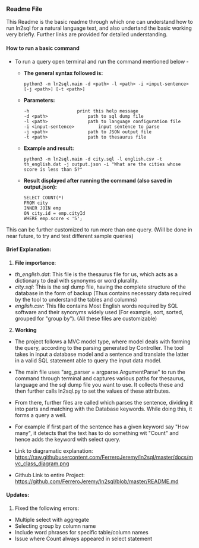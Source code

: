 ### Readme File
This Readme is the basic readme through which one can understand how to run ln2sql for a natural language text, and also undertand the basic working very briefly. Further links are provided for detailed understanding.

#### How to run a basic command 
* To run a query open terminal and run the command mentioned below -
  * **The general syntax followed is:**  
         
        python3 -m ln2sql.main -d <path> -l <path> -i <input-sentence> [-j <path>] [-t <path>]
  * **Parameters:**

        -h					print this help message
        -d <path>				path to sql dump file
        -l <path>				path to language configuration file
        -i <input-sentence>			input sentence to parse
        -j <path>				path to JSON output file
        -t <path>				path to thesaurus file
  *  **Example and result:**  
               
         python3 -m ln2sql.main -d city.sql -l english.csv -t th_english.dat -j output.json -i "What are the cities whose score is less than 5?"

  * **Result displayed after running the command (also saved in output.json):**  

		SELECT COUNT(*)
		FROM city
		INNER JOIN emp
		ON city.id = emp.cityId
		WHERE emp.score < '5';

This can be further customized to run more than one query. (Will be done in near future, to try and test different sample queries)

#### Brief Explanation:

1. **File importance**:
* *th_english.dat*: This file is the thesaurus file for us, which acts as a dictionary to deal with synonyms or word plurality. 
* *city.sql*: This is the sql dump file, having the complete structure of the database in the form of backup (Thus contains necessary data required by the tool to understand the tables and columns)
* *english.csv*: This file contains Most English words required by SQL software and their synonyms widely used (For example, sort, sorted, grouped for "group by").
(All these files are customizable)

2. **Working**
* The project follows a MVC model type, where model deals with forming the query, according to the parsing generated by Controller. The tool takes in input a database model and a sentence and translate the latter in a valid SQL statement able to query the input data model.

* The main file uses "arg_parser = argparse.ArgumentParse" to run the command through terminal and captures various paths for thesaurus, language and the sql dump file you want to use. It collects these and then further calls ln2sql.py to set the values of these attributes.

* From there, further files are called which parses the sentence, dividing it into parts and matching with the Database keywords. While doing this, it forms a query a well. 

* For example if first part of the sentence has a given keyword say "How many", it detects that the text has to do something wit "Count" and hence adds the keyword with select query.

* Link to diagramatic explanation: https://raw.githubusercontent.com/FerreroJeremy/ln2sql/master/docs/mvc_class_diagram.png

* Github Link to entire Project: https://github.com/FerreroJeremy/ln2sql/blob/master/README.md

#### Updates:

1. Fixed the following errors:
* Multiple select with aggregate
* Selecting group by column name
* Include word phrases for specific table/column names
* Issue where Count always appeared in select statement



